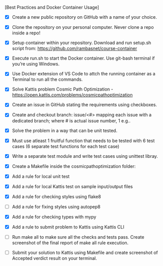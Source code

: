 [Best Practices and Docker Container Usage]

- [x] Create a new public repository on GitHub with a name of your choice.

- [x] Clone the repository on your personal computer. Never clone a repo inside a repo!

- [x] Setup container within your repository. Download and run setup.sh script from: https://github.com/rambasnet/course-container

- [x] Execute run.sh to start the Docker container. Use git-bash terminal if you’re using Windows.

- [x] Use Docker extension of VS Code to attch the running container as a Terminal to run all the commands.

- [x] Solve Kattis problem Cosmic Path Optimization - https://open.kattis.com/problems/cosmicpathoptimization

- [x] Create an issue in GitHub stating the requirements using checkboxes.

- [x] Create and checkout branch: issue/<#> mapping each issue with a dedicated branch; where # is actual issue number, 1 e.g..

- [x] Solve the problem in a way that can be unit tested.

- [x] Must use atleast 1 fruitful function that needs to be tested with 6 test cases (6 separate test functions for each test case)

- [x] Write a separate test module and write test cases using unittest libray.

- [x] Create a Makefile inside the cosmicpathoptimization folder:

- [x] Add a rule for local unit test

- [x] Add a rule for local Kattis test on sample input/output files

- [x] Add a rule for checking styles using flake8

- [ ] Add a rule for fixing styles using autopep8

- [x] Add a rule for checking types with mypy

- [x] Add a rule to submit problem to Kattis using Kattis CLI

- [ ] Run make all to make sure all the checks and tests pass. Create screenshot of the final report of make all rule execution.

- [ ] Submit your solution to Kattis using Makefile and create screenshot of Accepted verdict result on your terminal.
